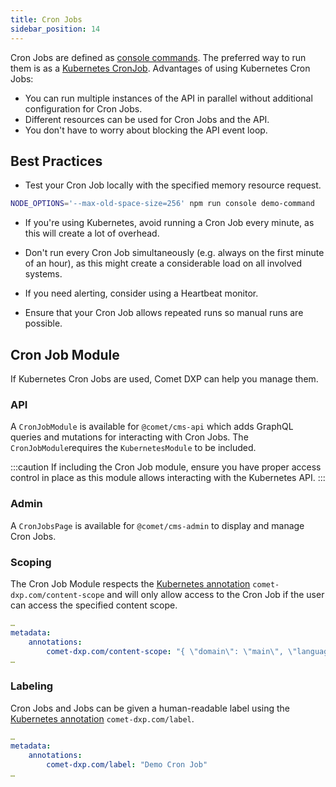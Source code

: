 ```yaml
---
title: Cron Jobs
sidebar_position: 14
---
```


Cron Jobs are defined as [console commands](../console-commands/index.md). The preferred way to run them is as a [Kubernetes CronJob](https://kubernetes.io/docs/concepts/workloads/controllers/cron-jobs/). Advantages of using Kubernetes Cron Jobs:

-   You can run multiple instances of the API in parallel without additional configuration for Cron Jobs.
-   Different resources can be used for Cron Jobs and the API.
-   You don't have to worry about blocking the API event loop.

## Best Practices

-   Test your Cron Job locally with the specified memory resource request.

```bash
NODE_OPTIONS='--max-old-space-size=256' npm run console demo-command
```

-   If you're using Kubernetes, avoid running a Cron Job every minute, as this will create a lot of overhead.

-   Don't run every Cron Job simultaneously (e.g. always on the first minute of an hour), as this might create a considerable load on all involved systems.

-   If you need alerting, consider using a Heartbeat monitor.

-   Ensure that your Cron Job allows repeated runs so manual runs are possible.

## Cron Job Module

If Kubernetes Cron Jobs are used, Comet DXP can help you manage them.

### API

A `CronJobModule` is available for `@comet/cms-api` which adds GraphQL queries and mutations for interacting with Cron Jobs. The `CronJobModule`requires the `KubernetesModule` to be included.

:::caution
If including the Cron Job module, ensure you have proper access control in place as this module allows interacting with the Kubernetes API.
:::

### Admin

A `CronJobsPage` is available for `@comet/cms-admin` to display and manage Cron Jobs.

### Scoping

The Cron Job Module respects the [Kubernetes annotation](https://kubernetes.io/docs/concepts/overview/working-with-objects/annotations/) `comet-dxp.com/content-scope` and will only allow access to the Cron Job if the user can access the specified content scope.

```yaml
…
metadata:
    annotations:
        comet-dxp.com/content-scope: "{ \"domain\": \"main\", \"language\": \"en\" }"
…
```

### Labeling

Cron Jobs and Jobs can be given a human-readable label using the [Kubernetes annotation](https://kubernetes.io/docs/concepts/overview/working-with-objects/annotations/) `comet-dxp.com/label`.

```yaml
…
metadata:
    annotations:
        comet-dxp.com/label: "Demo Cron Job"
…
```
